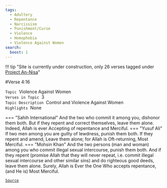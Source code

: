 ```yaml
---
tags:
  - Adultery
  - Repentance
  - Narcissism
  - Punishment/Curse
  - Violence
  - Homophobia
  - Violence Against Women
search:
  boost: 1 
---
```

!!! tip "Site is currently under construction, only 26 verses tagged under [Project An-Nisa](/an-nisa)"

#Verse  4:16

`Topic`&nbsp; Violence Against Women   
`Verses in Topic`&nbsp; 3  
`Topic Description`&nbsp; Control and Violence Against Women    
`Highlights`&nbsp; None   

=== "Sahih International"
    And the two who commit it among you, dishonor them both. But if they repent and correct themselves, leave them alone. Indeed, Allah is ever Accepting of repentance and Merciful.
=== "Yusuf Ali"
    If two men among you are guilty of lewdness, punish them both. If they repent and amend, Leave them alone; for Allah is Oft-returning, Most Merciful.
=== "Mohsin Khan"
    And the two persons (man and woman) among you who commit illegal sexual intercourse, punish them both. And if they repent (promise Allah that they will never repeat, i.e. commit illegal sexual intercourse and other similar sins) and do righteous good deeds, leave them alone. Surely, Allah is Ever the One Who accepts repentance, (and He is) Most Merciful.

<a href="https://corpus.quran.com/translation.jsp?chapter= 4&verse=16" target="_blank">`Source`</a>

